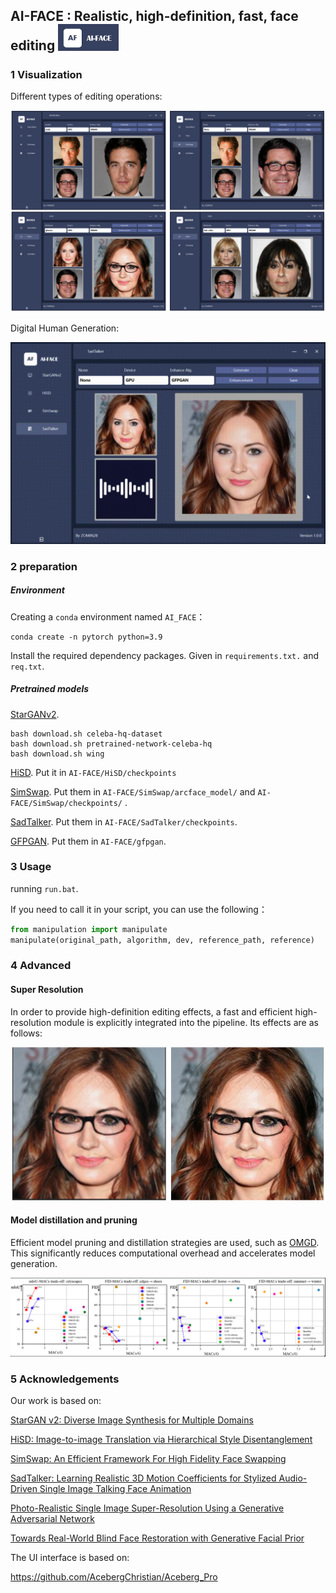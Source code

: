 ## AI-FACE : Realistic, high-definition, fast, face editing <img src="images\mylogo.png"  style="zoom:67%;" />

### 1 Visualization

 Different types of editing operations:

<img src="images\fig4.png"  style="zoom:70%;" />

Digital Human Generation:

![vid1](images/vid1.gif)


### 2 preparation

##### Environment

Creating a `conda` environment named `AI_FACE`：

```
conda create -n pytorch python=3.9
```

Install the required dependency packages. Given in `requirements.txt.` and `req.txt`.

##### Pretrained models

[StarGANv2](https://github.com/clovaai/stargan-v2).
```
bash download.sh celeba-hq-dataset
bash download.sh pretrained-network-celeba-hq
bash download.sh wing
```

[HiSD](https://github.com/imlixinyang/HiSD).  Put it in `AI-FACE/HiSD/checkpoints`

[SimSwap](https://github.com/neuralchen/SimSwap). Put them in `AI-FACE/SimSwap/arcface_model/`  and  `AI-FACE/SimSwap/checkpoints/` .

[SadTalker](https://drive.google.com/file/d/1gwWh45pF7aelNP_P78uDJL8Sycep-K7j/view). Put them in `AI-FACE/SadTalker/checkpoints`.

[GFPGAN](https://drive.google.com/file/d/19AIBsmfcHW6BRJmeqSFlG5fL445Xmsyi/edit).  Put them in `AI-FACE/gfpgan`.



### 3 Usage

running `run.bat`.

If you need to call it in your script, you can use the following：

```python
from manipulation import manipulate
manipulate(original_path, algorithm, dev, reference_path, reference)
```



### 4 Advanced

#### Super Resolution

In order to provide high-definition editing effects, a fast and efficient high-resolution module is explicitly integrated into the pipeline. Its effects are as follows:

<img src="images\fig2.png"  style="zoom:50%;" />

#### Model distillation and pruning

Efficient model pruning and distillation strategies are used, such as [OMGD](https://github.com/bytedance/OMGD). This significantly reduces computational overhead and accelerates model generation.

<img src="images\fig3.png"  style="zoom:50%;" />



### 5 Acknowledgements

Our work is based on:

[StarGAN v2: Diverse Image Synthesis for Multiple Domains](https://github.com/clovaai/stargan-v2)

[HiSD: Image-to-image Translation via Hierarchical Style Disentanglement](https://github.com/imlixinyang/HiSD)

[SimSwap: An Efficient Framework For High Fidelity Face Swapping](https://github.com/neuralchen/SimSwap)

[SadTalker: Learning Realistic 3D Motion Coefficients for Stylized Audio-Driven Single Image Talking Face Animation](https://github.com/OpenTalker/SadTalker)

[Photo-Realistic Single Image Super-Resolution Using a Generative Adversarial Network](https://github.com/Lornatang/SRGAN-PyTorch)

[Towards Real-World Blind Face Restoration with Generative Facial Prior](https://github.com/TencentARC/GFPGAN)

The UI interface is based on:

https://github.com/AcebergChristian/Aceberg_Pro



